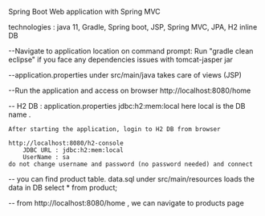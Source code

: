 Spring Boot Web application with Spring MVC

technologies : java 11, Gradle, Spring boot, JSP, Spring MVC, JPA, H2 inline DB

--Navigate to application location on command prompt:
Run "gradle clean eclipse" if you face any dependencies issues with tomcat-jasper jar

--application.properties under src/main/java takes care of views (JSP)

--Run the application and access on browser 
  http://localhost:8080/home

-- H2 DB : application.properties
	jdbc:h2:mem:local  here local is the DB name . 
	  
	After starting the application, login to H2 DB from browser
	
	http://localhost:8080/h2-console 
		JDBC URL : jdbc:h2:mem:local
		UserName : sa
	do not change username and password (no password needed) and connect
	
-- you can find product table. data.sql under src/main/resources loads the data in DB
	select * from product; 

-- 	 from  http://localhost:8080/home  , we can navigate to products page
	
	
	




	